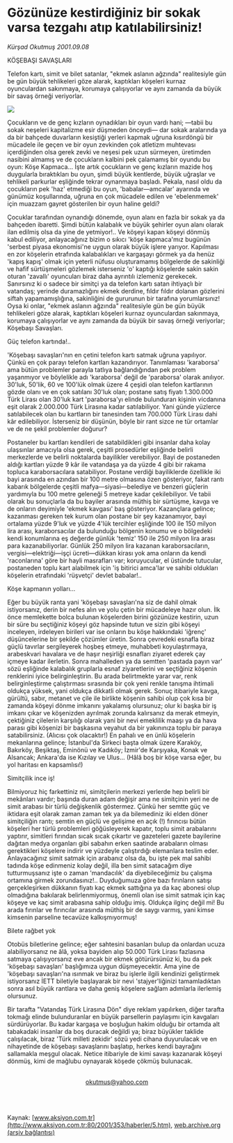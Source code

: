 # Gözünüze kestirdiğiniz bir sokak varsa tezgahı atıp katılabilirsiniz!

*Kürşad Okutmuş 2001.09.08*

<div>
 <p class="baslik">
  KÖŞEBAŞI SAVAŞLARI
 </p>
 <p class="baslik">
 </p>
 <p class="spot">
  Telefon kartı, simit ve bilet satanlar, "ekmek aslanın  ağzında" realitesiyle gün be  gün büyük tehlikeleri göze  alarak, kaptıkları köşeleri kurnaz oyunculardan sakınmaya,  korumaya çalışıyorlar ve aynı  zamanda da büyük bir savaş  örneği veriyorlar.
 </p>
 <p class="metin">
 </p>
 <img border="0" src="/web/20020522071058im_/http://www.aksiyon.com.tr/2001/353/resimler/kose.jpg"/>
 <p class="metin">
  Çocukların ve de genç kızların oynadıkları bir oyun vardı hani; —tabii bu sokak neşeleri kapitalizme esir düşmeden önceydi— dar sokak aralarında ya da bir bahçede duvarların kesiştiği yerleri kapmak uğruna kısırdöngü bir mücadele ile geçen ve bir oyun zevkinden çok atletizm muhtevası içerdiğinden olsa gerek zevki ve neşesi pek uzun sürmeyen, üretimden nasibini almamış ve de çocukların kalbini pek çalamamış bir oyundu bu oyun: Köşe Kapmaca... İşte artık çocukların ve genç kızların mazide hoş duygularla bıraktıkları bu oyun, şimdi büyük kentlerde, büyük uğraşlar ve tehlikeli parkurlar eşliğinde tekrar oynanmaya başladı. Pekala, nasıl oldu da çocukların pek 'haz' etmediği bu oyun, 'babalar—amcalar' ayarında ve günümüz koşullarında, uğruna en çok mücadele edilen ve 'ebelenmemek' için muazzam gayret gösterilen bir oyun haline geldi?
 </p>
 <p class="metin">
  Çocuklar tarafından oynandığı dönemde, oyun alanı en fazla bir sokak ya da bahçeden ibaretti. Şimdi bütün kalabalık ve büyük şehirler oyun alanı olarak ilan edilmiş olsa da yine de yetmiyor!.. Ve köşeyi kapan köşeyi dönmüş kabul ediliyor, anlayacağınız bizim o sıkıcı 'köşe kapmaca'mız bugünün 'serbest piyasa ekonomisi'ne uygun olarak büyük işlere yarıyor. Kapılması en zor köşelerin etrafında kalabalıkları ve kargaşayı görmek ya da henüz 'kapış kapış' olmak için yeterli nüfusu oluşturamamış bölgelerde de sakinliği ve hafif sürtüşmeleri gözlemek isterseniz 'o' kaptığı köşelerde sakin sakin oturan 'zavallı' oyuncuları biraz daha ayrıntılı izlemeniz gerekecek. Sanırsınız ki o sadece bir simitçi ya da telefon kartı satan ihtiyaçlı bir vatandaş; yerinde duramazlığını ekmek derdine, fıldır fıldır dolanan gözlerini siftah yapamamışlığına, sakinliğini de gururunun bir tarafına yorumlarsınız! Oysa ki onlar, "ekmek aslanın ağzında" realitesiyle gün be gün büyük tehlikeleri göze alarak, kaptıkları köşeleri kurnaz oyunculardan sakınmaya, korumaya çalışıyorlar ve aynı zamanda da büyük bir savaş örneği veriyorlar; Köşebaşı Savaşları.
 </p>
 <p class="metin">
  Güç telefon kartında!..
 </p>
 <p class="metin">
  'Köşebaşı savaşları'nın en çetini telefon kartı satmak uğruna yapılıyor. Çünkü en çok parayı telefon kartları kazandırıyor. Tanımlaması 'karaborsa' ama bütün problemler parayla tatlıya bağlandığından pek problem yaşanmıyor ve böylelikle adı 'karaborsa' değil de 'paraborsa' olarak anılıyor. 30'luk, 50'lik, 60 ve 100'lük olmak üzere 4 çeşidi olan telefon kartlarının gözde olanı ve en çok satılanı 30'luk olan; postane satış fiyatı 1.300.000 Türk Lirası olan 30'luk kart 'paraborsa'yı elinde bulunduran kişinin vicdanına eşit olarak 2.000.000 Türk Lirasına kadar satılabiliyor. Yani günde yüzlerce satılabilecek olan bu kartların bir tanesinden tam 700.000 Türk Lirası dahi kâr edilebiliyor. İsterseniz bir düşünün, böyle bir rant sizce ne tür ortamlar ve de ne şekil problemler doğurur?
 </p>
 <p class="metin">
  Postaneler bu kartları kendileri de satabildikleri gibi insanlar daha kolay ulaşsınlar amacıyla olsa gerek, çeşitli prosedürler eşliğinde belirli merkezlerde ve belirli noktalarda bayilikler verebiliyor. Bayi de postaneden aldığı kartları yüzde 9 kâr ile vatandaşa ya da yüzde 4 gibi bir rakama topluca karaborsacılara satabiliyor. Postane verdiği bayiliklerde özellikle iki bayi arasında en azından bir 100 metre olmasına özen gösteriyor, fakat rantı kabarık bölgelerde çeşitli mafya—siyasi—belediye ve benzeri güçlerin yardımıyla bu 100 metre geleneği 5 metreye kadar çekilebiliyor. Ve tabii olarak bu sonuçlarla da bu bayiler arasında müthiş bir sürtüşme, kavga ve de onların deyimiyle 'ekmek kavgası' baş gösteriyor. Kazançlara gelince; kazanması gereken tek kurum olan postane bir şey kazanamıyor, bayi ortalama yüzde 9'luk ve yüzde 4'lük tercihler eşliğinde 100 ile 150 milyon lira arası, karaborsacılar da bulunduğu bölgenin konumu ve o bölgedeki kendi konumlarına eş değerde günlük 'temiz' 150 ile 250 milyon lira arası para kazanabiliyorlar. Günlük 250 milyon lira kazanan karaborsacıların, vergisi—elektriği—işçi ücreti—dükkan kirası yok ama onların da kendi 'raconlarına' göre bir hayli masrafları var; koruyucular, el üstünde tutucular, postaneden toplu kart alabilmek için 'iş bitirici amca'lar ve sahibi oldukları köşelerin etrafındaki 'rüşvetçi' devlet babalar!..
 </p>
 <p class="metin">
  Köşe kapmanın yolları...
 </p>
 <p class="metin">
  Eğer bu büyük ranta yani 'köşebaşı savaşları'na siz de dahil olmak istiyorsanız, derin bir nefes alın ve yolu çetin bir mücadeleye hazır olun. İlk önce memlekette bolca bulunan köşelerden birini gözünüze kestirin, uzun bir süre bu seçtiğiniz köşeyi göz hapsinde tutun ve sizin gibi köşeyi inceleyen, irdeleyen birileri var ise onların bu köşe hakkındaki 'iğrenç' düşüncelerine bir şekilde çözümler üretin. Sonra çevredeki esnafla biraz güçlü tavırlar sergileyerek hoşbeş etmeye, muhabbeti koyulaştırmaya, arabeskvari havalara ve de haşır neşirliği esnafları ziyaret ederek çay içmeye kadar ilerletin. Sonra mahalleden ya da semtten 'pastada payın var' sözü eşliğinde kalabalık gruplarla esnaf ziyaretlerini ve seçtiğiniz köşenin renklerini iyice belirginleştirin. Bu arada belirtmekte yarar var, renk belirginleştirme çalıştırması sırasında bir çok yeni renkle tanışma ihtimali oldukça yüksek, yani oldukça dikkatli olmak gerek. Sonuç itibariyle kavga, gürültü, sabır, metanet ve çile ile birlikte köşenin sahibi olup çok kısa bir zamanda köşeyi dönme imkanını yakalamış olursunuz; olur ki başka bir iş imkanı çıkar ve köşenizden ayrılmak zorunda kalırsanız da merak etmeyin, çektiğiniz çilelerin karşılığı olarak yani bir nevi emeklilik maaşı ya da hava parası gibi köşenizi bir başkasına veyahut da bir yakınınıza toplu bir paraya satabilirsiniz. (Alıcısı çok olacaktır!) En pahalı ve en ünlü köşelerin mekanlarına gelince; İstanbul'da Sirkeci başta olmak üzere Karaköy, Bakırköy, Beşiktaş, Eminönü ve Kadıköy; İzmir'de Karşıyaka, Konak ve Alsancak; Ankara'da ise Kızılay ve Ulus... (Hâlâ boş bir köşe varsa eğer, bu yol haritası en kapsamlısı!)
 </p>
 <p class="metin">
  Simitçilik ince iş!
 </p>
 <p class="metin">
  Bilmiyoruz hiç farkettiniz mi, simitçilerin merkezi yerlerde hep belirli bir mekânları vardır; başında duran adam değişir ama ne simitçinin yeri ne de simit arabası bir türlü değişkenlik göstermez. Çünkü her semtte güç ve iktidara eşit olarak zaman zaman tek ya da bilemediniz iki elden döner simitçiliğin rantı; semtin en güçlü ve gelişime en açık (!) fırıncısı bütün köşeleri her türlü problemleri göğüsleyerek kapatır, toplu simit arabalarını yaptırır, simitleri fırından sıcak sıcak çıkartır ve gazeteleri gazete bayilerine dağıtan medya organları gibi sabahın erken saatinde arabaların olması gerektikleri köşelere indirir ve yüzdeyle çalıştırdığı elemanlara teslim eder. Anlayacağınız simit satmak için arabanız olsa da, bu işte pek mal sahibi tadında köşe edinmeniz kolay değil, illa ben simit satacağım diye tutturmuşsanız işte o zaman 'mandacılık' da diyebileceğimiz bu çalışma ortamına girmek zorundasınız!.. Duyduğumuza göre bazı fırınların satışı gerçekleşirken dükkanın fiyatı kaç ekmek sattığına ya da kaç abonesi olup olmadığına bakılarak belirlenmiyormuş, önemli olan ise simit satmak için kaç köşeye ve kaç simit arabasına sahip olduğu imiş. Oldukça ilginç değil mi! Bu arada fırınlar ve fırıncılar arasında müthiş bir de saygı varmış, yani kimse kimsenin parseline tecavüze kalkışmıyormuş!
 </p>
 <p class="metin">
  Bilete rağbet yok
 </p>
 <p class="metin">
  Otobüs biletlerine gelince; eğer sahtesini basanları bulup da onlardan ucuza alabiliyorsanız ne âlâ, yoksa bayiden alıp 50.000 Türk Lirası fazlasına satmaya çalışıyorsanız eve ancak bir ekmek götürürsünüz ki, bu da pek 'köşebaşı savaşları' başlığımıza uygun düşmeyecektir. Ama yine de 'köşebaşı savaşları'na ısınmak ve biraz bu işlerle ilgili kendinizi geliştirmek istiyorsanız İETT biletiyle başlayarak bir nevi 'stajyer'liğinizi tamamladıktan sonra asıl büyük rantlara ve daha geniş köşelere sağlam adımlarla ilerlemiş olursunuz.
 </p>
 <p class="metin">
  Bir tarafta "Vatandaş Türk Lirasına Dön" diye reklam yapılırken, diğer tarafta tokmağı elinde bulunduranlar en büyük parsellerin paylaşımı için kavgaları sürdürüyorlar. Bu kadar kargaşa ve boşluğun hakim olduğu bir ortamda alt tabakadaki insanlar da boş duracak değildi ya; biraz büyükler taklide çalışılacak, biraz 'Türk milleti zekidir' sözü yedi cihana duyurulacak ve en nihayetinde de köşebaşı savaşlarını başlatıp, herkes kendi bayrağını sallamakla meşgul olacak. Netice itibariyle de kimi savaşı kazanarak köşeyi dönmüş, kimi de mağlubu oynayarak köşede çökmüş bulunacak.
 </p>
 <br/>
 <center>
  <a class="anaorta" href="http://web.archive.org/web/20020522071058/mailto:okutmus@yahoo.com">
   okutmus@yahoo.com
  </a>
 </center>
 <br/>
 <br/>
 <br/>
</div>

Kaynak: [www.aksiyon.com.tr](http://www.aksiyon.com.tr:80/2001/353/haberler/5.htm), [web.archive.org (arşiv bağlantısı)](http://web.archive.org/web/20020522071058/http://www.aksiyon.com.tr:80/2001/353/haberler/5.htm)
